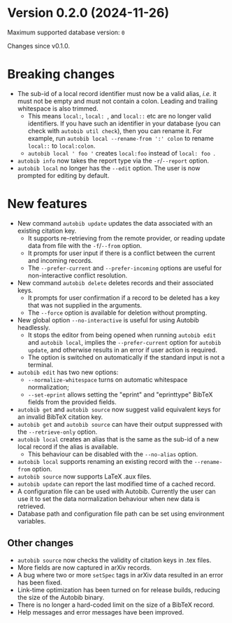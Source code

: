 # Version 0.2.0 (2024-11-26)
Maximum supported database version: `0`

Changes since v0.1.0.

# Breaking changes

- The sub-id of a local record identifier must now be a valid alias, _i.e._ it must not be empty and must not contain a colon.
    Leading and trailing whitespace is also trimmed.
    - This means `local:`, `local: `, and `local::` etc are no longer valid identifiers.
        If you have such an identifier in your database (you can check with `autobib util check`), then you can rename it.
        For example, run `autobib local --rename-from ':' colon` to rename `local::` to `local:colon`.
    - `autobib local ' foo '` creates `local:foo` instead of `local: foo `.
- `autobib info` now takes the report type via the `-r`/`--report` option.
- `autobib local` no longer has the `--edit` option.
    The user is now prompted for editing by default.

# New features

- New command `autobib update` updates the data associated with an existing citation key.
    - It supports re-retrieving from the remote provider, or reading update data from file with the `-f`/`--from` option.
    - It prompts for user input if there is a conflict between the current and incoming records.
    - The `--prefer-current` and `--prefer-incoming` options are useful for non-interactive conflict resolution.
- New command `autobib delete` deletes records and their associated keys.
    - It prompts for user confirmation if a record to be deleted has a key that was not supplied in the arguments.
    - The `--force` option is available for deletion without prompting.
- New global option `--no-interactive` is useful for using Autobib headlessly.
    - It stops the editor from being opened when running `autobib edit` and `autobib local`, implies the `--prefer-current` option for `autobib update`, and otherwise results in an error if user action is required.
    - The option is switched on automatically if the standard input is not a terminal.
- `autobib edit` has two new options:
    - `--normalize-whitespace` turns on automatic whitespace normalization;
    - `--set-eprint` allows setting the "eprint" and "eprinttype" BibTeX fields from the provided fields.
- `autobib get` and `autobib source` now suggest valid equivalent keys for an invalid BibTeX citation key.
- `autobib get` and `autobib source` can have their output suppressed with the `--retrieve-only` option.
- `autobib local` creates an alias that is the same as the sub-id of a new local record if the alias is available.
    - This behaviour can be disabled with the `--no-alias` option.
- `autobib local` supports renaming an existing record with the `--rename-from` option.
- `autobib source` now supports LaTeX .aux files.
- `autobib update` can report the last modified time of a cached record.
- A configuration file can be used with Autobib.
    Currently the user can use it to set the data normalization behaviour when new data is retrieved.
- Database path and configuration file path can be set using environment variables.

## Other changes

- `autobib source` now checks the validity of citation keys in .tex files.
- More fields are now captured in arXiv records.
- A bug where two or more `setSpec` tags in arXiv data resulted in an error has been fixed.
- Link-time optimization has been turned on for release builds, reducing the size of the Autobib binary.
- There is no longer a hard-coded limit on the size of a BibTeX record.
- Help messages and error messages have been improved.
